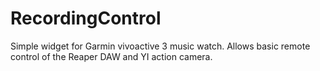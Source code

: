 # RecordingControl
Simple widget for Garmin vivoactive 3 music watch. Allows basic remote control of the Reaper DAW and YI action camera.
